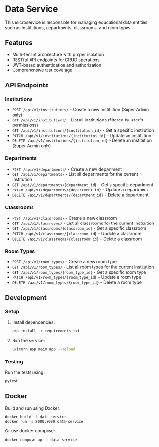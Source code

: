 # Data Service

This microservice is responsible for managing educational data entities such as institutions, departments, classrooms, and room types.

## Features

- Multi-tenant architecture with proper isolation
- RESTful API endpoints for CRUD operations
- JWT-based authentication and authorization
- Comprehensive test coverage

## API Endpoints

### Institutions

- `POST /api/v1/institutions/` - Create a new institution (Super Admin only)
- `GET /api/v1/institutions/` - List all institutions (filtered by user's permissions)
- `GET /api/v1/institutions/{institution_id}` - Get a specific institution
- `PATCH /api/v1/institutions/{institution_id}` - Update an institution
- `DELETE /api/v1/institutions/{institution_id}` - Delete an institution (Super Admin only)

### Departments

- `POST /api/v1/departments/` - Create a new department
- `GET /api/v1/departments/` - List all departments for the current institution
- `GET /api/v1/departments/{department_id}` - Get a specific department
- `PATCH /api/v1/departments/{department_id}` - Update a department
- `DELETE /api/v1/departments/{department_id}` - Delete a department

### Classrooms

- `POST /api/v1/classrooms/` - Create a new classroom
- `GET /api/v1/classrooms/` - List all classrooms for the current institution
- `GET /api/v1/classrooms/{classroom_id}` - Get a specific classroom
- `PATCH /api/v1/classrooms/{classroom_id}` - Update a classroom
- `DELETE /api/v1/classrooms/{classroom_id}` - Delete a classroom

### Room Types

- `POST /api/v1/room_types/` - Create a new room type
- `GET /api/v1/room_types/` - List all room types for the current institution
- `GET /api/v1/room_types/{room_type_id}` - Get a specific room type
- `PATCH /api/v1/room_types/{room_type_id}` - Update a room type
- `DELETE /api/v1/room_types/{room_type_id}` - Delete a room type

## Development

### Setup

1. Install dependencies:
   ```bash
   pip install -r requirements.txt
   ```

2. Run the service:
   ```bash
   uvicorn app.main:app --reload
   ```

### Testing

Run the tests using:
```bash
pytest
```

## Docker

Build and run using Docker:
```bash
docker build -t data-service .
docker run -p 8000:8000 data-service
```

Or use docker-compose:
```bash
docker-compose up -d data-service
```
